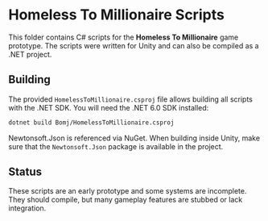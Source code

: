 # Homeless To Millionaire Scripts

This folder contains C# scripts for the **Homeless To Millionaire** game prototype. The scripts were written for Unity and can also be compiled as a .NET project.

## Building

The provided `HomelessToMillionaire.csproj` file allows building all scripts with the .NET SDK. You will need the .NET 6.0 SDK installed:

```bash
dotnet build Bomj/HomelessToMillionaire.csproj
```

Newtonsoft.Json is referenced via NuGet. When building inside Unity, make sure that the `Newtonsoft.Json` package is available in the project.

## Status

These scripts are an early prototype and some systems are incomplete. They should compile, but many gameplay features are stubbed or lack integration.

